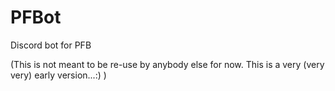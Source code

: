 # PFBot
Discord bot for PFB

(This is not meant to be re-use by anybody else for now. This is a very (very very) early version...:) )
